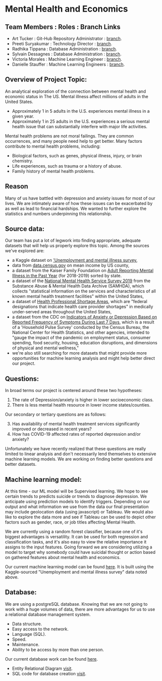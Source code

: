 # Mental Health and Economics

## Team Members : Roles : Branch Links

- Art Tucker : Git-Hub Repository Administrator : [branch](https://github.com/ArtTucker/mental_health_and_economics/tree/tucker_a_branch_01).
- Preeti Suryakumar : Technology Director : [branch](https://github.com/ArtTucker/mental_health_and_economics/tree/preeti-01).
- Radhika Tippana : Database Administration : [branch](https://github.com/ArtTucker/mental_health_and_economics/tree/rtippana).
- Sylvain Dessagnes : Database Administration : [branch](https://github.com/ArtTucker/mental_health_and_economics/tree/SylvainDessagnes).
- Victoria Morales : Machine Learning Engineer : [branch](https://github.com/ArtTucker/mental_health_and_economics/tree/morales_v_branch).
- Danielle Stauffer : Machine Learning Engineers : [branch](https://github.com/ArtTucker/mental_health_and_economics/tree/Stauffer_Branch).

## Overview of Project Topic:
An analytical exploration of the connection between mental health and economic status in The US.
Mental illness affect millions of adults in the United States.
- Approximately 1 in 5 adults in the U.S. experiences mental illness in a given year.
- Approximately 1 in 25 adults in the U.S. experiences a serious mental health issue that can substantially interfere with major life activities.

Mental health problems are not moral failings. They are common occurrences, and many people need help to get better. Many factors contribute to mental health problems, including:
- Biological factors, such as genes, physical illness, injury, or brain chemistry.
- Life experiences, such as trauma or a history of abuse.
- Family history of mental health problems.

## Reason
Many of us have battled with depression and anxiety issues for most of our lives. We are intimately aware of how these issues can be exacerbated by as well as lead to financial hardships. We wanted to further explore the statistics and numbers underpinning this relationship.

## Source data:
Our team has put a lot of legwork into finding appropriate, adequate datasets that will help us properly explore this topic. Among the sources we've explored are:
* a Kaggle dataset on ['Unemployment and mental illness survey](https://www.kaggle.com/michaelacorley/unemployment-and-mental-illness-survey),
* data from [data.census.gov](https://data.census.gov/cedsci/table?q=household%20income%20by%20county&tid=ACSST1Y2019.S1902&hidePreview=false) on mean income by US county,
* a dataset from the Kaiser Family Foundation on [Adult Reporting Mental Illness in the Past Year](https://www.kff.org/other/state-indicator/adults-reporting-any-mental-illness-in-the-past-year/?currentTimeframe=0&sortModel=%7B%22colId%22:%22Location%22,%22sort%22:%22asc%22%7D) (for 2018-2019) sorted by state.
* a dataset of the [National Mental Health Service Survey 2019](https://www.datafiles.samhsa.gov/study-dataset/national-mental-health-services-survey-2019-n-mhss-2019-ds0001-nid18959) from the Substance Abuse & Mental Health Data Archive (SAMHDA), which collects "statistical information on the services and characteristics of all known mental health treatment facilities" within the United States,
* a dataset of [Health Professional Shortage Areas](https://console.cloud.google.com/marketplace/product/hhs/health-professional-shortage-areas?project=ucbeconmentalhealth), which are "federal designations that indicate health care provider shortages" in medically under-served areas throughout the United States,
* a dataset from the CDC on [Indicators of Anxiety or Depression Based on Reported Frequency of Symptoms During Last 7 Days](https://data.cdc.gov/NCHS/Indicators-of-Anxiety-or-Depression-Based-on-Repor/8pt5-q6wp), which is a result of a 'Household Pulse Survey' conducted by the Census Bureau, the National Center for Health Statistics, and other agencies, intended to "gauge the impact of the pandemic on employment status, consumer spending, food security, housing, education disruptions, and dimensions of physical and mental wellness,"
* we're also still searching for more datasets that might provide more opportunities for machine learning analysis and might help better direct our project.

## Questions:
In broad terms our project is centered around these two hypotheses:
1. The rate of Depression/anxiety is higher in lower socioeconomic class.
2. There is less mental health resource in lower income states/counties.

Our secondary or tertiary questions are as follows:

3. Has availability of mental health treatment services significantly improved or decreased in recent years?
4. How has COVID-19 affected rates of reported depression and/or anxiety?

Unfortunately we have recently realized that these questions are really limited to linear analysis and don't necessarily lend themselves to extensive machine learning models. We are working on finding better questions and better datasets.

## Machine learning model:
At this time - our ML model will be Supervised learning. We hope to see certain trends to predicts suicide or trends to diagnose depression. We anticipate using prediction models to identify triggers. Depending on our output and what information we use from the data our final presentation may include geolocation data (using javascript) or Tableau. We would also like to explore the data more and see if Tableau can be used to depict other factors such as gender, race, or job titles affecting Mental Health.

We are currently using a random forest classifier, because one of it's biggest advantages is versatility. It can be used for both regression and classification tasks, and it's also easy to view the relative importance it assigns to the input features.
Going forward we are considering utilizing a model to target why somebody could have suicidal thought or action based on gathered features about mental health and economics.

Our current machine learning model can be found [here](https://github.com/ArtTucker/mental_health_and_economics/blob/morales_v_branch/unemployement_random_forest.ipynb). It is built using the Kaggle-sourced "Unemployment and mental illness survey" data noted above.

## Database:

We are using a postgreSQL database. Knowing that we are not going to work with a huge volumes of data, there are more advantages for us to use a relational database management system.
- Data structure.
- Easy access to the network.
- Language (SQL).
- Speed.
- Maintenance.
- Ability to be access by more than one person.

Our current database work can be found [here](https://github.com/ArtTucker/mental_health_and_economics/tree/SylvainDessagnes/Database).
* Entity Relational Diagram [visit](https://github.com/ArtTucker/mental_health_and_economics/blob/SylvainDessagnes/Database/Database_ERD.png).
* SQL code for database creation [visit](https://github.com/ArtTucker/mental_health_and_economics/blob/SylvainDessagnes/Database/Database_Creation_SQL).

